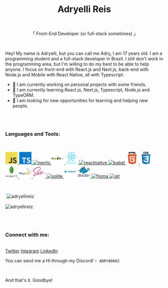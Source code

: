 <h1 align="center" > Adryelli Reis</h1>
</br>

<p align="center" >「 Front-End Developer (or full-stack sometimes) 」</p></br>

Hey! My name is Adryelli, but you can call me Adry, I am 17 years old. I am a programming student and a full-stack developer in Brazil. I still don't work in the programming area, but I'm willing to do my best to be able to help anyone. I focus on front-end with React.js and Next.js, back-end with Node.js and Mobile with React Native, all with Typescript.
</br>
- 🔭 I am currently working on personal projects with some friends.
- 🚀 I am currently learning React.js, Next.js, Typescript, Node.js and TypeORM.
- 🤝 I am looking for new opportunities for learning and helping new people.
</br>
</br>


<h3 align="left">Languages and Tools:</h3></br>

<p align="left">

<a href="https://developer.mozilla.org/en-US/docs/Web/JavaScript" target="_blank"> <img src="https://raw.githubusercontent.com/devicons/devicon/master/icons/javascript/javascript-original.svg" alt="javascript" width="40" height="40"/> 
</a>
<a href="https://www.typescriptlang.org/" target="_blank"> <img src="https://raw.githubusercontent.com/devicons/devicon/master/icons/typescript/typescript-original.svg" alt="typescript" width="40" height="40"/> </a>
<a href="https://nextjs.org/" target="_blank"> <img src="https://cdn.worldvectorlogo.com/logos/nextjs-3.svg" alt="nextjs" width="40" height="40"/> </a>
<a href="https://nodejs.org" target="_blank"> <img src="https://raw.githubusercontent.com/devicons/devicon/master/icons/nodejs/nodejs-original-wordmark.svg" alt="nodejs" width="40" height="40"/> </a>
<a href="https://reactjs.org/" target="_blank"> <img src="https://raw.githubusercontent.com/devicons/devicon/master/icons/react/react-original-wordmark.svg" alt="react" width="40" height="40"/> </a>
<a href="https://reactnative.dev/" target="_blank"> <img src="https://reactnative.dev/img/header_logo.svg" alt="reactnative" width="40" height="40"/> </a>
<a href="https://babeljs.io/" target="_blank"> <img src="https://www.vectorlogo.zone/logos/babeljs/babeljs-icon.svg" alt="babel" width="40" height="40"/> </a>
<a href="https://www.w3.org/html/" target="_blank"> <img src="https://raw.githubusercontent.com/devicons/devicon/master/icons/html5/html5-original-wordmark.svg" alt="html5" width="40" height="40"/> </a>
<a href="https://www.w3schools.com/css/" target="_blank"> <img src="https://raw.githubusercontent.com/devicons/devicon/master/icons/css3/css3-original-wordmark.svg" alt="css3" width="40" height="40"/> </a>
<a href="https://www.mongodb.com/" target="_blank"> <img src="https://raw.githubusercontent.com/devicons/devicon/master/icons/mongodb/mongodb-original-wordmark.svg" alt="mongodb" width="40" height="40"/> </a>
<a href="https://www.mysql.com/" target="_blank"> <img src="https://raw.githubusercontent.com/devicons/devicon/master/icons/mysql/mysql-original-wordmark.svg" alt="mysql" width="40" height="40"/> </a>
<a href="https://sass-lang.com" target="_blank"> <img src="https://raw.githubusercontent.com/devicons/devicon/master/icons/sass/sass-original.svg" alt="sass" width="40" height="40"/> </a>
<a href="https://www.sqlite.org/" target="_blank"> <img src="https://www.vectorlogo.zone/logos/sqlite/sqlite-icon.svg" alt="sqlite" width="40" height="40"/> </a>
<a href="https://webpack.js.org" target="_blank"> <img src="https://raw.githubusercontent.com/devicons/devicon/d00d0969292a6569d45b06d3f350f463a0107b0d/icons/webpack/webpack-original-wordmark.svg" alt="webpack" width="40" height="40"/></a>
<a href="https://www.docker.com/" target="_blank"> <img src="https://raw.githubusercontent.com/devicons/devicon/master/icons/docker/docker-original-wordmark.svg" alt="docker" width="40" height="40"/> </a>
<a href="https://www.figma.com/" target="_blank"> <img src="https://www.vectorlogo.zone/logos/figma/figma-icon.svg" alt="figma" width="40" height="40"/> </a>
<a href="https://git-scm.com/" target="_blank"> <img src="https://www.vectorlogo.zone/logos/git-scm/git-scm-icon.svg" alt="git" width="40" height="40"/> </a>
</p></br>


<p>&nbsp;<img align="center" src="https://github-readme-stats.vercel.app/api?username=adryellireiz&show_icons=true&theme=dracula&locale=en" alt="adryellireiz" /></p>

<p><img align="center" src="https://github-readme-stats.vercel.app/api/top-langs?username=adryellireiz&show_icons=true&theme=dracula&locale=en&layout=compact" alt="adryellireiz" /></p></br>
</br>

<h3 align="left">Connect with me:</h3></br>
<a href="https://twitter.com/AdryelliReiz" >Twitter</a>
<a href="https://www.instagram.com/adryellireiz/">Intagram</a>
<a href="https://www.linkedin.com/in/adryelli-reis-3505601ab/" >LinkedIn</a>
</br>
<p>You can send me a Hi through my Discord! <code>! ADRY#0002</code></p></br>
<p>And that's it. Goodbye!</p>

